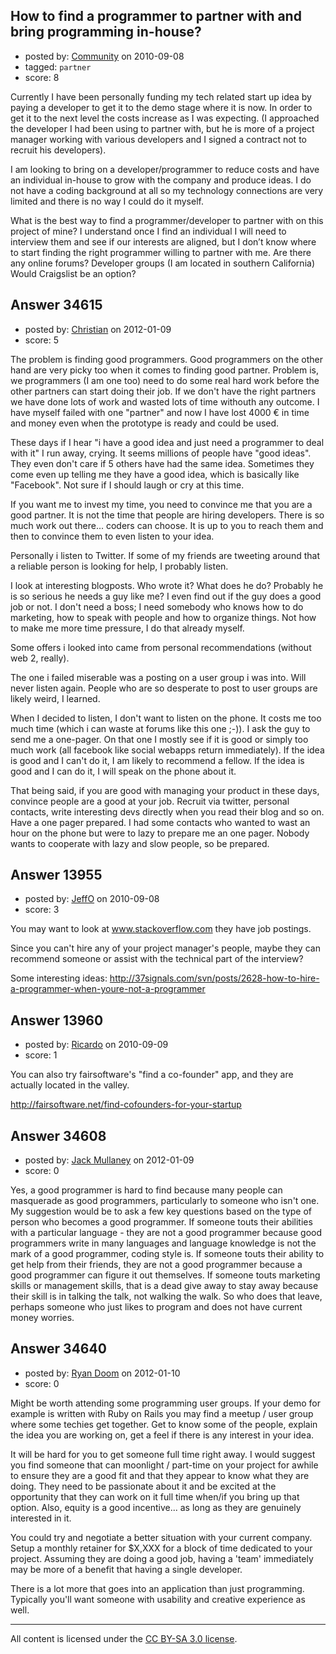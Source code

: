 ## How to find a programmer to partner with and bring programming in-house?

- posted by: [Community](https://stackexchange.com/users/-1/-1-community) on 2010-09-08
- tagged: `partner`
- score: 8

Currently I have been personally funding my tech related start up idea by paying a developer to get it to the demo stage where it is now. In order to get it to the next level the costs increase as I was expecting. (I approached the developer I had been using to partner with, but he is more of a project manager working with various developers and I signed a contract not to recruit his developers).

I am looking to bring on a developer/programmer to reduce costs and have an individual in-house to grow with the company and produce ideas. I do not have a coding background at all so my technology connections are very limited and there is no way I could do it myself. 

What is the best way to find a programmer/developer to partner with on this project of mine? I understand once I find an individual I will need to interview them and see if our interests are aligned, but I don’t know where to start finding the right programmer willing to partner with me. Are there any online forums? Developer groups (I am located in southern California) Would Craigslist be an option? 




## Answer 34615

- posted by: [Christian](https://stackexchange.com/users/-1/9952-christian) on 2012-01-09
- score: 5

The problem is finding good programmers. Good programmers on the other hand are very picky too when it comes to finding good partner. Problem is, we programmers (I am one too) need to do some real hard work before the other partners can start doing their job. If we don't have the right partners we have done lots of work and wasted lots of time withouth any outcome. I have myself failed with one "partner" and now I have lost 4000 € in time and money even when the prototype is ready and could be used.

These days if I hear "i have a good idea and just need a programmer to deal with it" I run away, crying. It seems millions of people have "good ideas". They even don't care if 5 others have had the same idea. Sometimes they come even up telling me they have a good idea, which is basically like "Facebook". Not sure if I should laugh or cry at this time.

If you want me to invest my time, you need to convince me that you are a good partner. It is not the time that people are hiring developers. There is so much work out there... coders can choose. It is up to you to reach them and then to convince them to even listen to your idea.

Personally i listen to Twitter. If some of my friends are tweeting around that a reliable person is looking for help, I probably listen.

I look at interesting blogposts. Who wrote it? What does he do? Probably he is so serious he needs a guy like me? I even find out if the guy does a good job or not. I don't need a boss; I need somebody who knows how to do marketing, how to speak with people and how to organize things. Not how to make me more time pressure, I do that already myself.

Some offers i looked into came from personal recommendations (without web 2, really). 

The one i failed miserable was a posting on a user group i was into. Will never listen again. People who are so desperate to post to user groups are likely weird, I learned.

When I decided to listen, I don't want to listen on the phone. It costs me too much time (which i can waste at forums like this one ;-)). I ask the guy to send me a one-pager. On that one I mostly see if it is good or simply too much work (all facebook like social webapps return immediately). If the idea is good and I can't do it, I am likely to recommend a fellow. If the idea is good and I can do it, I will speak on the phone about it.

That being said, if you are good with managing your product in these days, convince people are a good at your job. Recruit via twitter, personal contacts, write interesting devs directly when you read their blog and so on. Have a one pager prepared. I had some contacts who wanted to wast an hour on the phone but were to lazy to prepare me an one pager. Nobody wants to cooperate with lazy and slow people, so be prepared.




## Answer 13955

- posted by: [JeffO](https://stackexchange.com/users/-1/1796-jeffo) on 2010-09-08
- score: 3

You may want to look at www.stackoverflow.com  they have job postings.

Since you can't hire any of your project manager's people, maybe they can recommend someone or assist with the technical part of the interview?

Some interesting ideas:  http://37signals.com/svn/posts/2628-how-to-hire-a-programmer-when-youre-not-a-programmer


## Answer 13960

- posted by: [Ricardo](https://stackexchange.com/users/-1/42-ricardo) on 2010-09-09
- score: 1

You can also try fairsoftware's "find a co-founder" app, and they are actually located in the valley.

http://fairsoftware.net/find-cofounders-for-your-startup



## Answer 34608

- posted by: [Jack Mullaney](https://stackexchange.com/users/-1/15512-jack-mullaney) on 2012-01-09
- score: 0

Yes, a good programmer is hard to find because many people can masquerade as good programmers, particularly to someone who isn't one.  My suggestion would be to ask a few key questions based on the type of person who becomes a good programmer.  If someone touts their abilities with a particular language - they are not a good programmer because good programmers write in many languages and language knowledge is not the mark of a good programmer, coding style is.  If someone touts their ability to get help from their friends, they are not a good programmer because a good programmer can figure it out themselves.  If someone touts marketing skills or management skills, that is a dead give away to stay away because their skill is in talking the talk, not walking the walk.  So who does that leave, perhaps someone who just likes to program and does not have current money worries.


## Answer 34640

- posted by: [Ryan Doom](https://stackexchange.com/users/-1/5655-ryan-doom) on 2012-01-10
- score: 0

Might be worth attending some programming user groups.  If your demo for example is written with Ruby on Rails you may find a meetup / user group where some techies get together. Get to know some of the people, explain the idea you are working on, get a feel if there is any interest in your idea. 

It will be hard for you to get someone full time right away. I would suggest you find someone that can moonlight / part-time on your project for awhile to ensure they are a good fit and that they appear to know what they are doing. They need to be passionate about it and be excited at the opportunity that they can work on it full time when/if you bring up that option.  Also, equity is a good incentive... as long as they are genuinely interested in it. 

You could try and negotiate a better situation with your current company.  Setup a monthly retainer for $X,XXX for a block of time dedicated to your project.  Assuming they are doing a good job, having a 'team' immediately may be more of a benefit that having a single developer.  

There is a lot more that goes into an application than just programming. Typically you'll want someone with usability and creative experience as well.  




---

All content is licensed under the [CC BY-SA 3.0 license](https://creativecommons.org/licenses/by-sa/3.0/).
